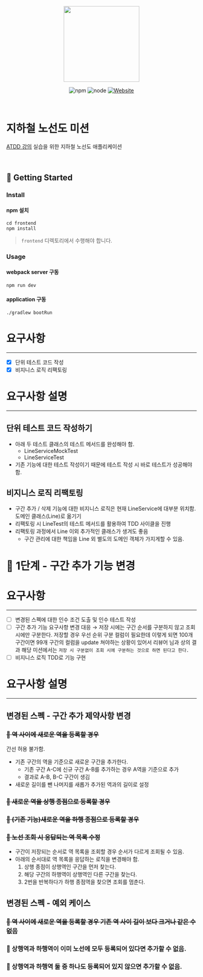 <p align="center">
    <img width="200px;" src="https://raw.githubusercontent.com/woowacourse/atdd-subway-admin-frontend/master/images/main_logo.png"/>
</p>
<p align="center">
  <img alt="npm" src="https://img.shields.io/badge/npm-6.14.15-blue">
  <img alt="node" src="https://img.shields.io/badge/node-14.18.2-blue">
  <a href="https://edu.nextstep.camp/c/R89PYi5H" alt="nextstep atdd">
    <img alt="Website" src="https://img.shields.io/website?url=https%3A%2F%2Fedu.nextstep.camp%2Fc%2FR89PYi5H">
  </a>
</p>

<br>

# 지하철 노선도 미션
[ATDD 강의](https://edu.nextstep.camp/c/R89PYi5H) 실습을 위한 지하철 노선도 애플리케이션

<br>

## 🚀 Getting Started

### Install
#### npm 설치
```
cd frontend
npm install
```
> `frontend` 디렉토리에서 수행해야 합니다.

### Usage
#### webpack server 구동
```
npm run dev
```
#### application 구동
```
./gradlew bootRun
```
# 요구사항

---

- [x]  단위 테스트 코드 작성
- [x]  비지니스 로직 리팩토링

# 요구사항 설명

---

## 단위 테스트 코드 작성하기

- 아래 두 테스트 클래스의 테스트 메서드를 완성해야 함.
    - LineServiceMockTest
    - LineServiceTest
- 기존 기능에 대한 테스트 작성이기 때문에 테스트 작성 시 바로 테스트가 성공해야 함.

## 비지니스 로직 리팩토링

- 구간 추가 / 삭제 기능에 대한 비지니스 로직은 현재 LineService에 대부분 위치함.
  도메인 클래스(Line)로 옮기기
- 리팩토링 시 LineTest의 테스트 메서드를 활용하여 TDD 사이클을 진행
- 리팩토링 과정에서 Line 이외 추가적인 클래스가 생겨도 좋음
    - 구간 관리에 대한 책임을 Line 외 별도의 도메인 객체가 가지게할 수 있음.
  
# 🚀 1단계 - 구간 추가 기능 변경
# 요구사항

---

- [ ]  변경된 스펙에 대한 인수 조건 도출 및 인수 테스트 작성
- [ ]  구간 추가 기능 요구사항 변경 대응
  → 저장 시에는 구간 순서를 구분하지 않고 조회 시에만 구분한다.
  저장할 경우 우선 순위 구분 컬럼이 필요한데 이렇게 되면 100개 구간이면 99개 구간의 컬럼을 update 쳐야하는 상황이 있어서
  리뷰어 님과 상의 결과 해당 미션에서는 `저장 시 구분없이 조회 시에 구분하는 것으로 하면 된다고 한다.`
- [ ]  비지니스 로직 TDD로 기능 구현

# 요구사항 설명

---

## 변경된 스펙 - 구간 추가 제약사항 변경

### ~~📌 역 사이에 새로운 역을 등록할 경우~~

간선 허용 불가함.

- 기존 구간의 역을 기준으로 새로운 구간을 추가한다.
  - 기존 구간 A-C에 신규 구간 A-B를 추가하는 경우 A역을 기준으로 추가
  - 결과로 A-B, B-C 구간이 생김
- 새로운 길이를 뺀 나머지를 새롭가 추가된 역과의 길이로 설정

### ~~📌 새로운 역을 상행 종점으로 등록할 경우~~

### ~~📌 (기존 기능)새로운 역을 하행 종점으로 등록할 경우~~

### ~~📌 노선 조회 시 응답되는 역 목록 수정~~

- 구간이 저장되는 순서로 역 목록을 조회할 경우 순서가 다르게 조회될 수 있음.
- 아래의 순서대로 역 목록을 응답하는 로직을 변경해야 함.
  1. 상행 종점이 상행역인 구간을 먼저 찾는다.
  2. 해당 구간의 하행역이 상행역인 다른 구간을 찾는다.
  3. 2번을 반복하다가 하행 종점역을 찾으면 조회를 멈춘다.

## 변경된 스펙 - 예외 케이스

### ~~📌 역 사이에 새로운 역을 등록할 경우 기존 역 사이 길이 보다 크거나 같은 수 없음~~

### 📌 상행역과 하행역이 이미 노선에 모두 등록되어 있다면 추가할 수 없음.

### 📌 상행역과 하행역 둘 중 하나도 등록되어 있지 않으면 추가할 수 없음.